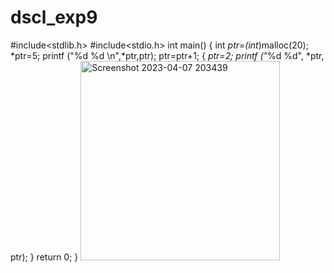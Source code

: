 # dscl_exp9
#include<stdlib.h>
#include<stdio.h>
int main()
{
    int *ptr=(int*)malloc(20);
    *ptr=5;
    printf ("%d %d \n",*ptr,ptr);
    ptr=ptr+1;
{
    *ptr=2;
    printf ("*%d %d", *ptr, ptr);
}
return 0;
}
<img width="319" alt="Screenshot 2023-04-07 203439" src="https://user-images.githubusercontent.com/124857385/233785416-68d59db8-134b-4248-8d34-cb2abde9312f.png">
